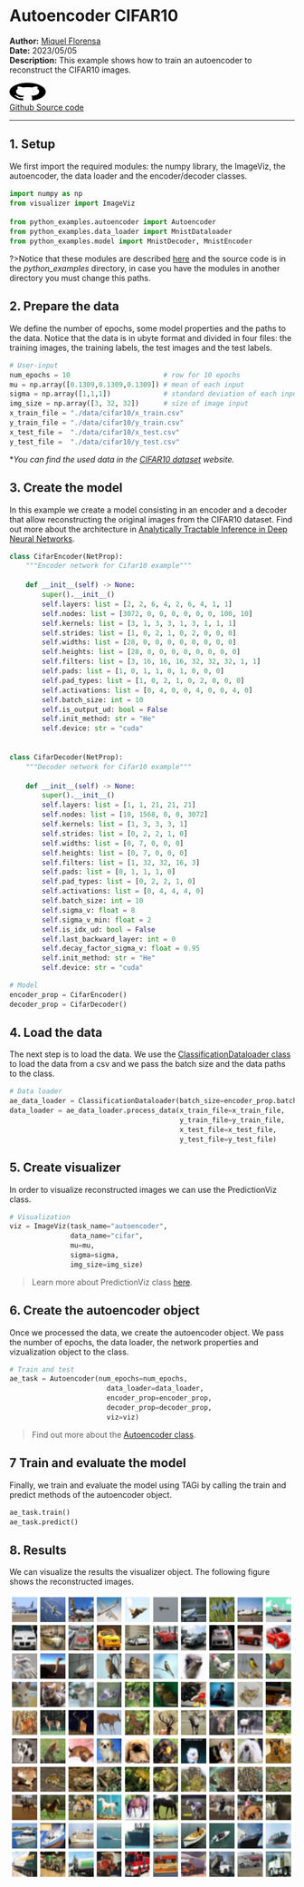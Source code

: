 # Autoencoder CIFAR10

**Author:** [Miquel Florensa](https://www.linkedin.com/in/miquel-florensa/)  
**Date:** 2023/05/05  
**Description:** This example shows how to train an autoencoder to reconstruct the CIFAR10 images.

<a href="https://github.com/miquelflorensa/miquelflorensa.github.io/blob/main/code/cifar10_autoencoder_runner.py" class="github-link">
  <div class="github-icon-container">
    <img src="../../images/GitHub-Mark.png" alt="GitHub" height="32" width="64">
  </div>
  <div class="github-text-container">
    Github Source code
  </div>
</a>

---

## 1. Setup

We first import the required modules: the numpy library, the ImageViz, the autoencoder, the data loader and the encoder/decoder classes.

```python
import numpy as np
from visualizer import ImageViz

from python_examples.autoencoder import Autoencoder
from python_examples.data_loader import MnistDataloader
from python_examples.model import MnistDecoder, MnistEncoder
```

?>Notice that these modules are described [here](modules/modules.md) and the source code is in the *python_examples* directory, in case you have the modules in another directory you must change this paths.

## 2. Prepare the data

We define the number of epochs, some model properties and the paths to the data. Notice that the data is in ubyte format and divided in four files: the training images, the training labels, the test images and the test labels.

```python
# User-input
num_epochs = 10                       # row for 10 epochs
mu = np.array([0.1309,0.1309,0.1309]) # mean of each input
sigma = np.array([1,1,1])             # standard deviation of each input
img_size = np.array([3, 32, 32])      # size of image input
x_train_file = "./data/cifar10/x_train.csv"
y_train_file = "./data/cifar10/y_train.csv"
x_test_file =  "./data/cifar10/x_test.csv"
y_test_file =  "./data/cifar10/y_test.csv"
```

**You can find the used data in the [CIFAR10 dataset](https://www.cs.toronto.edu/~kriz/cifar.html) website.*
## 3. Create the model

In this example we create a model consisting in an encoder and a decoder that allow reconstructing the original images from the CIFAR10 dataset. Find out more about the architecture in [Analytically Tractable Inference in Deep Neural Networks](https://arxiv.org/pdf/2103.05461.pdf).

```python
class CifarEncoder(NetProp):
    """Encoder network for Cifar10 example"""

    def __init__(self) -> None:
        super().__init__()
        self.layers: list = [2, 2, 6, 4, 2, 6, 4, 1, 1]
        self.nodes: list = [3072, 0, 0, 0, 0, 0, 0, 100, 10]
        self.kernels: list = [3, 1, 3, 3, 1, 3, 1, 1, 1]
        self.strides: list = [1, 0, 2, 1, 0, 2, 0, 0, 0]
        self.widths: list = [28, 0, 0, 0, 0, 0, 0, 0, 0]
        self.heights: list = [28, 0, 0, 0, 0, 0, 0, 0, 0]
        self.filters: list = [3, 16, 16, 16, 32, 32, 32, 1, 1]
        self.pads: list = [1, 0, 1, 1, 0, 1, 0, 0, 0]
        self.pad_types: list = [1, 0, 2, 1, 0, 2, 0, 0, 0]
        self.activations: list = [0, 4, 0, 0, 4, 0, 0, 4, 0]
        self.batch_size: int = 10
        self.is_output_ud: bool = False
        self.init_method: str = "He"
        self.device: str = "cuda"


class CifarDecoder(NetProp):
    """Decoder network for Cifar10 example"""

    def __init__(self) -> None:
        super().__init__()
        self.layers: list = [1, 1, 21, 21, 21]
        self.nodes: list = [10, 1568, 0, 0, 3072]
        self.kernels: list = [1, 3, 3, 3, 1]
        self.strides: list = [0, 2, 2, 1, 0]
        self.widths: list = [0, 7, 0, 0, 0]
        self.heights: list = [0, 7, 0, 0, 0]
        self.filters: list = [1, 32, 32, 16, 3]
        self.pads: list = [0, 1, 1, 1, 0]
        self.pad_types: list = [0, 2, 2, 1, 0]
        self.activations: list = [0, 4, 4, 4, 0]
        self.batch_size: int = 10
        self.sigma_v: float = 8
        self.sigma_v_min: float = 2
        self.is_idx_ud: bool = False
        self.last_backward_layer: int = 0
        self.decay_factor_sigma_v: float = 0.95
        self.init_method: str = "He"
        self.device: str = "cuda"

```

```python
# Model
encoder_prop = CifarEncoder()
decoder_prop = CifarDecoder()
```

## 4. Load the data

The next step is to load the data. We use the [ClassificationDataloader class](modules/data-loader?id=data-loader) to load the data from a csv and we pass the batch size and the data paths to the class.

```python
# Data loader
ae_data_loader = ClassificationDataloader(batch_size=encoder_prop.batch_size)
data_loader = ae_data_loader.process_data(x_train_file=x_train_file,
                                          y_train_file=y_train_file,
                                          x_test_file=x_test_file,
                                          y_test_file=y_test_file)
```

## 5. Create visualizer

In order to visualize reconstructed images we can use the PredictionViz class.

```python
# Visualization
viz = ImageViz(task_name="autoencoder",
               data_name="cifar",
               mu=mu,
               sigma=sigma,
               img_size=img_size)
```

> Learn more about PredictionViz class [here](https://github.com/lhnguyen102/cuTAGI/blob/main/visualizer.py).

## 6. Create the autoencoder object

Once we processed the data, we create the autoencoder object. We pass the number of epochs, the data loader, the network properties and vizualization object to the class.

```python
# Train and test
ae_task = Autoencoder(num_epochs=num_epochs,
                        data_loader=data_loader,
                        encoder_prop=encoder_prop,
                        decoder_prop=decoder_prop,
                        viz=viz)
```

> Find out more about the [Autoencoder class](modules/autoencoder.md).

## 7 Train and evaluate the model

Finally, we train and evaluate the model using TAGi by calling the train and predict methods of the autoencoder object.

```python
ae_task.train()
ae_task.predict()
```

## 8. Results

We can visualize the results the visualizer object. The following figure shows the reconstructed images.

![autoencoder mnist](../../images/cifar_autoencoder_disp.png)
